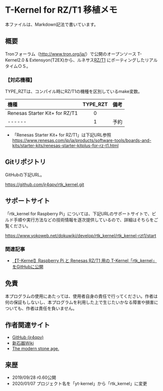 T-Kernel for RZ/T1 移植メモ
==============================
本ファイルは、Markdown記法で書いています。

概要
----
Tronフォーラム（<http://www.tron.org/ja/>）で公開のオープンソース T-Kernel2.0 & Extensyon(T2EX)から、ルネサス[RZ/T1](https://www.renesas.com/ja-jp/products/microcontrollers-microprocessors/rz/rzt/rzt1.html) にポーティングしたリアルタイムＯＳ。

### 【対応機種】
TYPE_RZTは、コンパイル時にRZ/T1の機種を区別しているmake変数。

|機種                           |TYPE_RZT|備考                    |
|:------------------------------|:------:|:-----------------------|
|Renesas Starter Kit+ for RZ/T1 | 0      |                        |
| ------                        | 1      | 予約                   |

* 「Renesas Starter Kit+ for RZ/T1」は下記URL参照  
<https://www.renesas.com/jp/ja/products/software-tools/boards-and-kits/starter-kits/renesas-starter-kitplus-for-rz-t1.html>

Gitリポジトリ
---------------
GitHubの下記URL。

<https://github.com/jr4qpv/rtk_kernel.git>

サポートサイト
----------------
「rtk_kernel for Raspberry Pi」については、下記URLのサポートサイトで、ビルド手順や実行方法などの技術情報を逐次提供しているので、詳細はそちらをご覧ください。

<https://www.yokoweb.net/dokuwiki/develop/rtk_kernel/rtk_kernel-rzt1/start>

### 関連記事

* [【T-Kernel】Raspberry Pi と Renesas RZ/T1 用の T-Kernel「rtk_kernel」をGitHubに公開](https://www.yokoweb.net/2019/09/29/raspberrypi-rzt1-rtk_kernel-github/)

免責
----
本プログラムの使用にあたっては、使用者自身の責任で行ってください。作者は何の保証もしないし、本プログラムを利用した上で生じたいかなる障害や損害についても、作者は責任を負いません。

作者関連サイト
---------------

* [GitHub (jr4qpv)](https://github.com/jr4qpv/)
* [新石器Wiki](https://www.yokoweb.net/dokuwiki/)
* [The modern stone age.](https://www.yokoweb.net/)

来歴
----
* 2019/09/28 r0.60公開
* 2020/01/07 プロジェクト名を「yt-kernel」から「rtk_kernel」に変更
